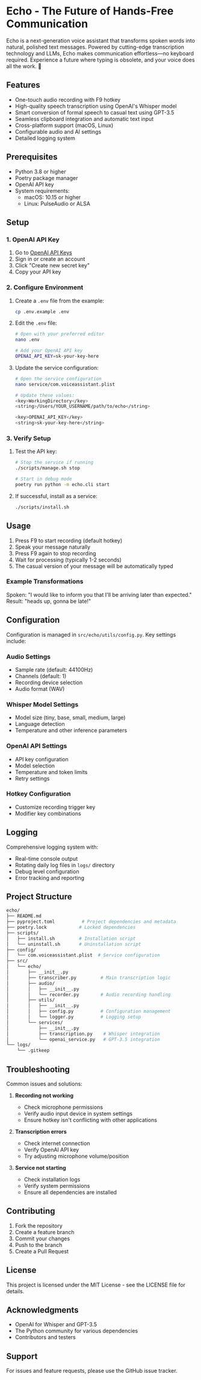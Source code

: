 # Echo - The Future of Hands-Free Communication
Echo is a next-generation voice assistant that transforms spoken words into natural, polished text messages. Powered by cutting-edge transcription technology and LLMs, Echo makes communication effortless—no keyboard required. Experience a future where typing is obsolete, and your voice does all the work. 🚀

## Features
- One-touch audio recording with F9 hotkey
- High-quality speech transcription using OpenAI's Whisper model
- Smart conversion of formal speech to casual text using GPT-3.5
- Seamless clipboard integration and automatic text input
- Cross-platform support (macOS, Linux)
- Configurable audio and AI settings
- Detailed logging system

## Prerequisites

- Python 3.8 or higher
- Poetry package manager
- OpenAI API key
- System requirements:
  - macOS: 10.15 or higher
  - Linux: PulseAudio or ALSA

## Setup

### 1. OpenAI API Key
1. Go to [OpenAI API Keys](https://platform.openai.com/api-keys)
2. Sign in or create an account
3. Click "Create new secret key"
4. Copy your API key

### 2. Configure Environment
1. Create a `.env` file from the example:
   ```bash
   cp .env.example .env
   ```

2. Edit the `.env` file:
   ```bash
   # Open with your preferred editor
   nano .env
   
   # Add your OpenAI API key
   OPENAI_API_KEY=sk-your-key-here
   ```

3. Update the service configuration:
   ```bash
   # Open the service configuration
   nano service/com.voiceassistant.plist
   
   # Update these values:
   <key>WorkingDirectory</key>
   <string>/Users/YOUR_USERNAME/path/to/echo</string>
   
   <key>OPENAI_API_KEY</key>
   <string>sk-your-key-here</string>
   ```

### 3. Verify Setup
1. Test the API key:
   ```bash
   # Stop the service if running
   ./scripts/manage.sh stop
   
   # Start in debug mode
   poetry run python -m echo.cli start
   ```

2. If successful, install as a service:
   ```bash
   ./scripts/install.sh
   ```

## Usage

1. Press F9 to start recording (default hotkey)
2. Speak your message naturally
3. Press F9 again to stop recording
4. Wait for processing (typically 1-2 seconds)
5. The casual version of your message will be automatically typed

### Example Transformations
Spoken: "I would like to inform you that I'll be arriving later than expected."
Result: "heads up, gonna be late!"

## Configuration

Configuration is managed in `src/echo/utils/config.py`. Key settings include:

### Audio Settings
- Sample rate (default: 44100Hz)
- Channels (default: 1)
- Recording device selection
- Audio format (WAV)

### Whisper Model Settings
- Model size (tiny, base, small, medium, large)
- Language detection
- Temperature and other inference parameters

### OpenAI API Settings
- API key configuration
- Model selection
- Temperature and token limits
- Retry settings

### Hotkey Configuration
- Customize recording trigger key
- Modifier key combinations

## Logging

Comprehensive logging system with:
- Real-time console output
- Rotating daily log files in `logs/` directory
- Debug level configuration
- Error tracking and reporting

## Project Structure

```bash
echo/
├── README.md
├── pyproject.toml          # Project dependencies and metadata
├── poetry.lock            # Locked dependencies
├── scripts/
│   ├── install.sh         # Installation script
│   └── uninstall.sh       # Uninstallation script
├── config/
│   └── com.voiceassistant.plist  # Service configuration
├── src/
│   └── echo/
│       ├── __init__.py
│       ├── transcriber.py         # Main transcription logic
│       ├── audio/
│       │   ├── __init__.py
│       │   └── recorder.py        # Audio recording handling
│       ├── utils/
│       │   ├── __init__.py
│       │   ├── config.py          # Configuration management
│       │   └── logger.py          # Logging setup
│       └── services/
│           ├── __init__.py
│           ├── transcription.py    # Whisper integration
│           └── openai_service.py   # GPT-3.5 integration
└── logs/
    └── .gitkeep
```

## Troubleshooting

Common issues and solutions:

1. **Recording not working**
   - Check microphone permissions
   - Verify audio input device in system settings
   - Ensure hotkey isn't conflicting with other applications

2. **Transcription errors**
   - Check internet connection
   - Verify OpenAI API key
   - Try adjusting microphone volume/position

3. **Service not starting**
   - Check installation logs
   - Verify system permissions
   - Ensure all dependencies are installed

## Contributing

1. Fork the repository
2. Create a feature branch
3. Commit your changes
4. Push to the branch
5. Create a Pull Request

## License

This project is licensed under the MIT License - see the LICENSE file for details.

## Acknowledgments

- OpenAI for Whisper and GPT-3.5
- The Python community for various dependencies
- Contributors and testers

## Support

For issues and feature requests, please use the GitHub issue tracker.
